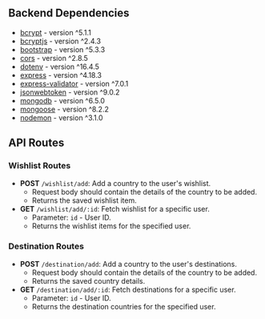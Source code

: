 ## Backend Dependencies

- [bcrypt](https://www.npmjs.com/package/bcrypt) - version ^5.1.1
- [bcryptjs](https://www.npmjs.com/package/bcryptjs) - version ^2.4.3
- [bootstrap](https://www.npmjs.com/package/bootstrap) - version ^5.3.3
- [cors](https://www.npmjs.com/package/cors) - version ^2.8.5
- [dotenv](https://www.npmjs.com/package/dotenv) - version ^16.4.5
- [express](https://www.npmjs.com/package/express) - version ^4.18.3
- [express-validator](https://www.npmjs.com/package/express-validator) - version ^7.0.1
- [jsonwebtoken](https://www.npmjs.com/package/jsonwebtoken) - version ^9.0.2
- [mongodb](https://www.npmjs.com/package/mongodb) - version ^6.5.0
- [mongoose](https://www.npmjs.com/package/mongoose) - version ^8.2.2
- [nodemon](https://www.npmjs.com/package/nodemon) - version ^3.1.0

## API Routes

### Wishlist Routes

- **POST** `/wishlist/add`: Add a country to the user's wishlist.
  - Request body should contain the details of the country to be added.
  - Returns the saved wishlist item.
- **GET** `/wishlist/add/:id`: Fetch wishlist for a specific user.
  - Parameter: `id` - User ID.
  - Returns the wishlist items for the specified user.

### Destination Routes

- **POST** `/destination/add`: Add a country to the user's destinations.
  - Request body should contain the details of the country to be added.
  - Returns the saved country details.
- **GET** `/destination/add/:id`: Fetch destinations for a specific user.
  - Parameter: `id` - User ID.
  - Returns the destination countries for the specified user.
